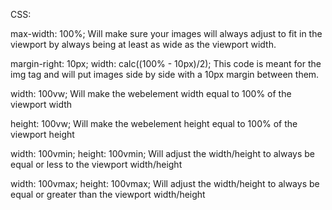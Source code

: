 CSS:

max-width: 100%;
Will make sure your images will always adjust to fit in the viewport by always being at least as wide as the viewport width.

margin-right: 10px;
width: calc((100% - 10px)/2);
This code is meant for the img tag and will put images side by side with a 10px margin between them.

width: 100vw;
Will make the webelement width equal to 100% of the viewport width

height: 100vw;
Will make the webelement height equal to 100% of the viewport height

width: 100vmin;
height: 100vmin;
Will adjust the width/height to always be equal or less to the viewport width/height

width: 100vmax;
height: 100vmax;
Will adjust the width/height to always be equal or greater than the viewport width/height